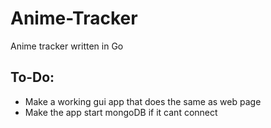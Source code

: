# Anime-Tracker
Anime tracker written in Go


## To-Do:
- Make a working gui app that does the same as web page
- Make the app start mongoDB if it cant connect
